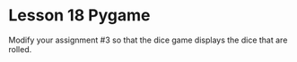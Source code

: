 # Lesson 18 Pygame

Modify your assignment #3 so that the dice game displays the dice that are rolled.
